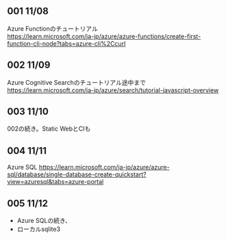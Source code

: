 ## 001 11/08
Azure Functionのチュートリアル  
https://learn.microsoft.com/ja-jp/azure/azure-functions/create-first-function-cli-node?tabs=azure-cli%2Ccurl

## 002 11/09
Azure Cognitive Searchのチュートリアル途中まで
https://learn.microsoft.com/ja-jp/azure/search/tutorial-javascript-overview

## 003 11/10
002の続き。Static WebとCIも

## 004 11/11
Azure SQL
https://learn.microsoft.com/ja-jp/azure/azure-sql/database/single-database-create-quickstart?view=azuresql&tabs=azure-portal

## 005 11/12
* Azure SQLの続き、
* ローカルsqlite3


